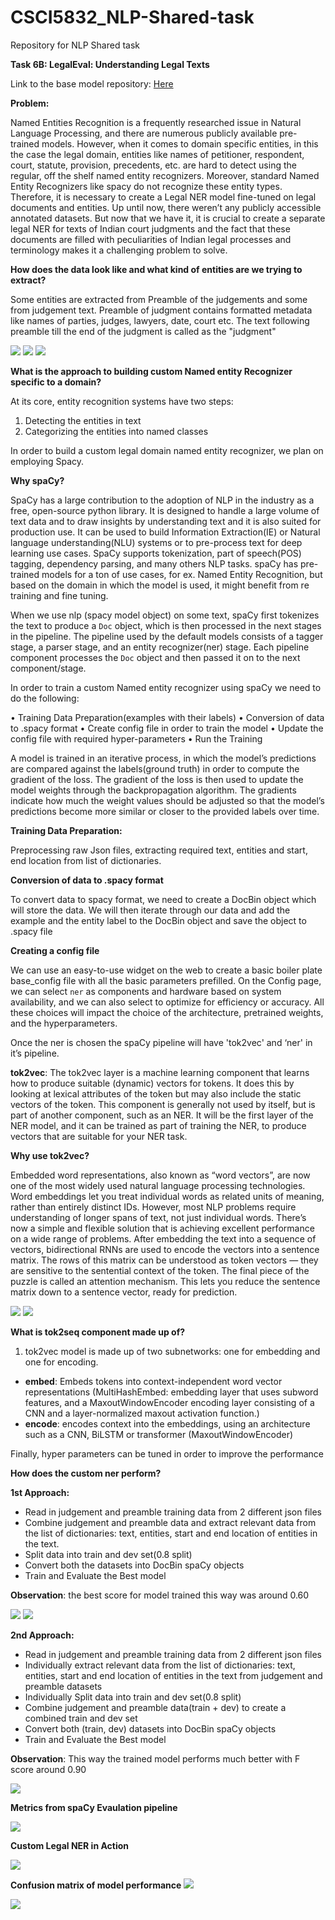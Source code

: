 # CSCI5832_NLP-Shared-task
Repository for NLP Shared task

**Task 6B: LegalEval: Understanding Legal Texts**

Link to the base model repository: [Here](https://github.com/Legal-NLP-EkStep/legal_NER)

**Problem:**

Named Entities Recognition is a frequently researched issue in Natural Language Processing, and there are numerous publicly available pre-trained models. However, when it comes to domain specific entities, in this the case the legal domain, entities like names of petitioner, respondent, court, statute, provision, precedents, etc. are hard to detect using the regular, off the shelf named entity recognizers. Moreover, standard Named Entity Recognizers like spacy do not recognize these entity types. Therefore, it is necessary to create a Legal NER model fine-tuned on legal documents and entities. Up until now, there weren’t any publicly accessible annotated datasets. But now that we have it, it is crucial to create a separate legal NER for texts of Indian court judgments and the fact that these documents are filled with peculiarities of Indian legal processes and terminology makes it a challenging problem to solve.


**How does the data look like and what kind of entities are we trying to extract?**

Some entities are extracted from Preamble of the judgements and some from judgement text. Preamble of judgment contains formatted metadata like names of parties, judges, lawyers, date, court etc. The text following preamble till the end of the judgment is called as the "judgment"

![](images/img1.png)
![](images/img2.png)
![](images/img3.png)

**What is the approach to building custom Named entity Recognizer specific to a domain?**

At its core, entity recognition systems have two steps:
1.	Detecting the entities in text 
2.	Categorizing the entities into named classes

In order to build a custom legal domain named entity recognizer, we plan on employing Spacy.

**Why spaCy?**

SpaCy has a large contribution to the adoption of NLP in the industry as a free, open-source python library. It is designed to handle a large volume of text data and to draw insights by understanding text and it is also suited for production use. It can be used to build Information Extraction(IE) or Natural language understanding(NLU) systems or to pre-process text for deep learning use cases. SpaCy supports tokenization, part of speech(POS) tagging, dependency parsing, and many others NLP tasks. spaCy has pre-trained models for a ton of use cases, for ex. Named Entity Recognition, but based on the domain in which the model is used, it might benefit from re training and fine tuning.

When we use nlp (spacy model object) on some text, spaCy first tokenizes the text to produce a `Doc` object, which is then processed in the next stages in the pipeline. The pipeline used by the default models consists of a tagger stage, a parser stage, and an entity recognizer(ner) stage. Each pipeline component processes the `Doc` object and then passed it on to the next component/stage.


In order to train a custom Named entity recognizer using spaCy we need to do the following:

•	Training Data Preparation(examples with their labels)
•	Conversion of data to .spacy format
•	Create config file in order to train the model
•	Update the config file with required hyper-parameters
•	Run the Training

A model is trained in an iterative process, in which the model’s predictions are compared against the labels(ground truth) in order to compute the gradient of the loss. The gradient of the loss is then used to update the model weights through the backpropagation algorithm. The gradients indicate how much the weight values should be adjusted so that the model’s predictions become more similar or closer to the provided labels over time.

**Training Data Preparation:**

Preprocessing raw Json files, extracting required text, entities and start, end location from list of dictionaries.

**Conversion of data to .spacy format**

To convert data to spacy format, we need to create a DocBin object which will store the data. We will then iterate through our data and add the example and the entity label to the DocBin object and save the object to .spacy file

**Creating a config file**

We can use an easy-to-use widget on the web to create a basic boiler plate base_config file with all the basic parameters prefilled.
On the Config page, we can select `ner` as components and hardware based on system availability, and we can also select to optimize for efficiency or accuracy. All these choices will impact the choice of the architecture, pretrained weights, and the hyperparameters.

Once the ner is chosen the spaCy pipeline will have 'tok2vec' and ‘ner' in it’s pipeline.

**tok2vec**: The tok2vec layer is a machine learning component that learns how to produce suitable (dynamic) vectors for tokens. It does this by looking at lexical attributes of the token but may also include the static vectors of the token. This component is generally not used by itself, but is part of another component, such as an NER. It will be the first layer of the NER model, and it can be trained as part of training the NER, to produce vectors that are suitable for your NER task.


**Why use tok2vec?**

Embedded word representations, also known as “word vectors”, are now one of the most widely used natural language processing technologies. Word embeddings let you treat individual words as related units of meaning, rather than entirely distinct IDs. However, most NLP problems require understanding of longer spans of text, not just individual words. There’s now a simple and flexible solution that is achieving excellent performance on a wide range of problems. After embedding the text into a sequence of vectors, bidirectional RNNs are used to encode the vectors into a sentence matrix. The rows of this matrix can be understood as token vectors — they are sensitive to the sentential context of the token. The final piece of the puzzle is called an attention mechanism. This lets you reduce the sentence matrix down to a sentence vector, ready for prediction. 

![](images/img4.png)
![](images/img5.png)

**What is tok2seq component made up of?**

1.	tok2vec model is made up of two subnetworks: one for embedding and one for encoding.
-	**embed**: Embeds tokens into context-independent word vector representations (MultiHashEmbed: embedding layer that uses subword features, and a MaxoutWindowEncoder encoding layer consisting of a CNN and a layer-normalized maxout activation function.)
-	**encode**: encodes context into the embeddings, using an architecture such as a CNN, BiLSTM or transformer (MaxoutWindowEncoder)

Finally, hyper parameters can be tuned in order to improve the performance

**How does the custom ner perform?**

**1st Approach:**

- Read in judgement and preamble training data from 2 different json files
- Combine judgement and preamble data and extract relevant data from the list of dictionaries: text, entities, start and end location of entities in the text.
- Split data into train and dev set(0.8 split)
- Convert both the datasets into DocBin spaCy objects
- Train and Evaluate the Best model

**Observation**: the best score for model trained this way was around 0.60

![](images/img6.png)
![](images/img7.png)


**2nd Approach:**

- Read in judgement and preamble training data from 2 different json files
- Individually extract relevant data from the list of dictionaries: text, entities, start and end location of entities in the text from judgement and preamble datasets
- Individually Split data into train and dev set(0.8 split)
- Combine judgement and preamble data(train + dev) to create a combined train and dev set
- Convert both (train, dev) datasets into DocBin spaCy objects
- Train and Evaluate the Best model

**Observation**: This way the trained model performs much better with F score around 0.90

![](images/img8.png)

**Metrics from spaCy Evaulation pipeline**

![](images/img10.png)

**Custom Legal NER in Action**

![](images/img9.png)

**Confusion matrix of model performance**
![](images/img11.png)

![](images/img12.png)



